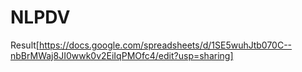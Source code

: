 # NLPDV
Result[https://docs.google.com/spreadsheets/d/1SE5wuhJtb070C--nbBrMWaj8JI0wwk0v2EiIqPMOfc4/edit?usp=sharing]

